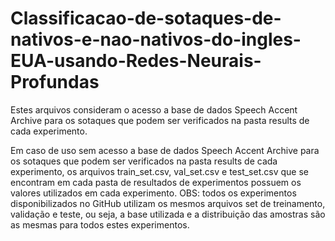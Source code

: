 # Classificacao-de-sotaques-de-nativos-e-nao-nativos-do-ingles-EUA-usando-Redes-Neurais-Profundas
Estes arquivos consideram o acesso a base de dados Speech Accent Archive para os sotaques que podem ser verificados na pasta results de cada experimento.

Em caso de uso sem acesso a base de dados Speech Accent Archive para os sotaques que podem ser verificados na pasta results de cada experimento, os arquivos train_set.csv, val_set.csv e test_set.csv que se encontram em cada pasta de resultados de experimentos possuem os valores utilizados em cada experimento. OBS: todos os experimentos disponibilizados no GitHub utilizam os mesmos arquivos set de treinamento, validação e teste, ou seja, a base utilizada e a distribuição das amostras são as mesmas para todos estes experimentos.
